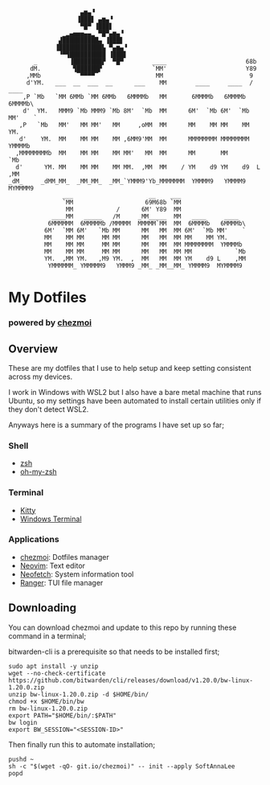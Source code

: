 ```
                    ▄▆▄▝
                   ▐███▋ ▄▆▄▝
                    ▀█▀ ▐███▋
               ▁▂▄▅▅▅▄▄▂ ▀█▀▄▆▄▝
              ▟██████████▄ ▐███▋
             ▐████████████▙ ▀▄▆▄▝
              ▝▀▜██████████ ▐███▋
       _         ▐████████▛  ▀█▀        ____                      68b
      dM.         ▜██████▛              `MM'                      Y89
     ,MMb          ▔▀▀▀▀▔                MM                        9
     d'YM.   ___  __  ___  __      ___    MM        ____     ____  /   ____
    ,P `Mb   `MM 6MMb `MM 6MMb   6MMMMb   MM       6MMMMb   6MMMMb    6MMMMb\
    d'  YM.   MMM9 `Mb MMM9 `Mb 8M'  `Mb  MM      6M'  `Mb 6M'  `Mb  MM'    `
   ,P   `Mb   MM'   MM MM'   MM     ,oMM  MM      MM    MM MM    MM  YM.
   d'    YM.  MM    MM MM    MM ,6MM9'MM  MM      MMMMMMMM MMMMMMMM   YMMMMb
  ,MMMMMMMMb  MM    MM MM    MM MM'   MM  MM      MM       MM             `Mb
  d'      YM. MM    MM MM    MM MM.  ,MM  MM    / YM    d9 YM    d9  L    ,MM
_dM_     _dMM_MM_  _MM_MM_  _MM_`YMMM9'Yb_MMMMMMM  YMMMM9   YMMMM9   MYMMMM9
               ___                     __    ___                   
               `MM                    69M68b `MM                   
                MM            /      6M' Y89  MM                   
            ____MM   _____   /M     _MM_____  MM   ____     ____   
           6MMMMMM  6MMMMMb /MMMMM  MMMMM`MM  MM  6MMMMb   6MMMMb\ 
          6M'  `MM 6M'   `Mb MM      MM   MM  MM 6M'  `Mb MM'    ` 
          MM    MM MM     MM MM      MM   MM  MM MM    MM YM.      
          MM    MM MM     MM MM      MM   MM  MM MMMMMMMM  YMMMMb  
          MM    MM MM     MM MM      MM   MM  MM MM            `Mb 
          YM.  ,MM YM.   ,M9 YM.  ,  MM   MM  MM YM    d9 L    ,MM 
           YMMMMMM_ YMMMMM9   YMMM9 _MM_ _MM__MM_ YMMMM9  MYMMMM9  
```
# My Dotfiles
### powered by [chezmoi](https://chezmoi.io)

## Overview
These are my dotfiles that I use to help setup and keep setting consistent across my devices.

I work in Windows with WSL2 but I also have a bare metal machine that runs Ubuntu, so my settings have been automated to install certain utilities only if they don't detect WSL2.

Anyways here is a summary of the programs I have set up so far;

### Shell
- [zsh](https://zsh.sourceforge.io/)
- [oh-my-zsh](https://zsh.sourceforge.io/) 
### Terminal
- [Kitty](https://sw.kovidgoyal.net/kitty/)
- [Windows Terminal](https://github.com/Microsoft/Terminal)
### Applications
- [chezmoi](https://chezmoi.io): Dotfiles manager
- [Neovim](http://neovim.io/): Text editor
- [Neofetch](https://github.com/dylanaraps/neofetch): System information tool
- [Ranger](https://github.com/ranger/ranger): TUI file manager

## Downloading
You can download chezmoi and update to this repo by running these command in a terminal;

bitwarden-cli is a prerequisite so that needs to be installed first;
```
sudo apt install -y unzip
wget --no-check-certificate https://github.com/bitwarden/cli/releases/download/v1.20.0/bw-linux-1.20.0.zip
unzip bw-linux-1.20.0.zip -d $HOME/bin/
chmod +x $HOME/bin/bw
rm bw-linux-1.20.0.zip
export PATH="$HOME/bin/:$PATH"
bw login
export BW_SESSION="<SESSION-ID>"
```
Then finally run this to automate installation;
```
pushd ~
sh -c "$(wget -qO- git.io/chezmoi)" -- init --apply SoftAnnaLee
popd
```
